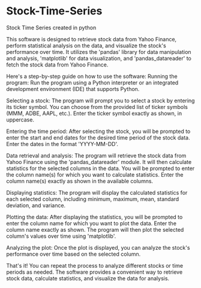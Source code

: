 # Stock-Time-Series
Stock Time Series created in python 

This software is designed to retrieve stock data from Yahoo Finance, perform statistical analysis on the data, and visualize the stock's performance over time. It utilizes the 'pandas' library for data manipulation and analysis, 'matplotlib' for data visualization, and 'pandas_datareader' to fetch the stock data from Yahoo Finance.

Here's a step-by-step guide on how to use the software:
Running the program: Run the program using a Python interpreter or an integrated development environment (IDE) that supports Python.

Selecting a stock: The program will prompt you to select a stock by entering its ticker symbol. You can choose from the provided list of ticker symbols (MMM, ADBE, AAPL, etc.). Enter the ticker symbol exactly as shown, in uppercase.

Entering the time period: After selecting the stock, you will be prompted to enter the start and end dates for the desired time period of the stock data. Enter the dates in the format 'YYYY-MM-DD'.

Data retrieval and analysis: The program will retrieve the stock data from Yahoo Finance using the 'pandas_datareader' module. It will then calculate statistics for the selected columns in the data. You will be prompted to enter the column name(s) for which you want to calculate statistics. Enter the column name(s) exactly as shown in the available columns.

Displaying statistics: The program will display the calculated statistics for each selected column, including minimum, maximum, mean, standard deviation, and variance.

Plotting the data: After displaying the statistics, you will be prompted to enter the column name for which you want to plot the data. Enter the column name exactly as shown. The program will then plot the selected column's values over time using 'matplotlib'.

Analyzing the plot: Once the plot is displayed, you can analyze the stock's performance over time based on the selected column.

That's it! You can repeat the process to analyze different stocks or time periods as needed. The software provides a convenient way to retrieve stock data, calculate statistics, and visualize the data for analysis.
